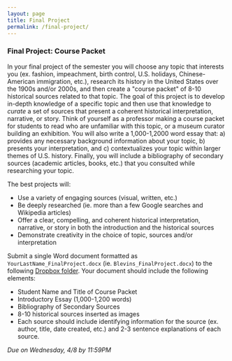 ```yaml
---
layout: page
title: Final Project
permalink: /final-project/
---
```


### Final Project: Course Packet

In your final project of the semester you will choose any topic that interests you (ex. fashion, impeachment, birth control, U.S. holidays, Chinese-American immigration, etc.), research its history in the United States over the 1900s and/or 2000s, and then create a "course packet" of 8-10 historical sources related to that topic. The goal of this project is to develop in-depth knowledge of a specific topic and then use that knowledge to *curate* a set of sources that present a coherent historical interpretation, narrative, or story. Think of yourself as a professor making a course packet for students to read who are unfamiliar with this topic, or a museum curator building an exhibition. You will also write a 1,000-1,2000 word essay that: a) provides any necessary background information about your topic, b) presents your interpretation, and c) contextualizes your topic within larger themes of U.S. history. Finally, you will include a bibliography of secondary sources (academic articles, books, etc.) that you consulted while researching your topic.

The best projects will:
 
- Use a variety of engaging sources (visual, written, etc.)
- Be deeply researched (ie. more than a few Google searches and Wikipedia articles)
- Offer a clear, compelling, and coherent historical interpretation, narrative, or story in both the introduction and the historical sources
- Demonstrate creativity in the choice of topic, sources and/or interpretation

Submit a single Word document formatted as `YourLastName_FinalProject.docx` (ie. `Blevins_FinalProject.docx`) to the following [Dropbox folder](https://www.dropbox.com/request/5MaY1gI5vUaNYhNFdBLp). Your document should include the following elements:

- Student Name and Title of Course Packet
- Introductory Essay (1,000-1,200 words)
- Bibliography of Secondary Sources
- 8-10 historical sources inserted as images
- Each source should include identifying information for the source (ex. author, title, date created, etc.) and 2-3 sentence explanations of each source. 

*Due on Wednesday, 4/8 by 11:59PM*




